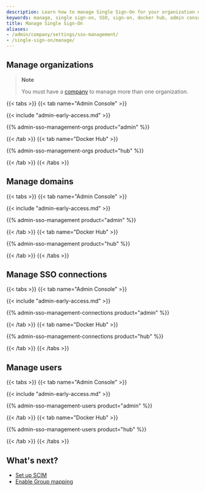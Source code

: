 ```yaml
---
description: Learn how to manage Single Sign-On for your organization or company.
keywords: manage, single sign-on, SSO, sign-on, docker hub, admin console, admin, security
title: Manage Single Sign-On
aliases:
- /admin/company/settings/sso-management/
- /single-sign-on/manage/
---
```


## Manage organizations

> **Note**
>
> You must have a [company](admin/company/) to manage more than one organization.

{{< tabs >}}
{{< tab name="Admin Console" >}}

{{< include "admin-early-access.md" >}}

{{% admin-sso-management-orgs product="admin" %}}

{{< /tab >}}
{{< tab name="Docker Hub" >}}

{{% admin-sso-management-orgs product="hub" %}}

{{< /tab >}}
{{< /tabs >}}

## Manage domains

{{< tabs >}}
{{< tab name="Admin Console" >}}

{{< include "admin-early-access.md" >}}

{{% admin-sso-management product="admin" %}}

{{< /tab >}}
{{< tab name="Docker Hub" >}}

{{% admin-sso-management product="hub" %}}

{{< /tab >}}
{{< /tabs >}}

## Manage SSO connections

{{< tabs >}}
{{< tab name="Admin Console" >}}

{{< include "admin-early-access.md" >}}

{{% admin-sso-management-connections product="admin" %}}

{{< /tab >}}
{{< tab name="Docker Hub" >}}

{{% admin-sso-management-connections product="hub" %}}

{{< /tab >}}
{{< /tabs >}}

## Manage users

{{< tabs >}}
{{< tab name="Admin Console" >}}

{{< include "admin-early-access.md" >}}

{{% admin-sso-management-users product="admin" %}}

{{< /tab >}}
{{< tab name="Docker Hub" >}}

{{% admin-sso-management-users product="hub" %}}

{{< /tab >}}
{{< /tabs >}}

## What's next?

- [Set up SCIM](../../provisioning/scim.md)
- [Enable Group mapping](../../provisioning/group-mapping.md)

